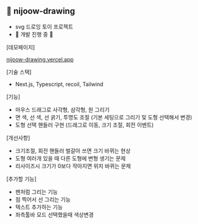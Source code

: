 ## 🎨 nijoow-drawing
- svg 드로잉 토이 프로젝트
- 🚧 개발 진행 중 🚧

[데모페이지]
  
<a href="nijoow-drawing.vercel.app" target="_blank">nijoow-drawing.vercel.app</a>


[기술 스택]
- Next.js, Typescript, recoil, Tailwind

[기능]
- 마우스 드래그로 사각형, 삼각형, 원 그리기
- 면 색, 선 색, 선 굵기, 투명도 조절 (기본 세팅으로 그리기 및 도형 선택해서 변경)
- 도형 선택 핸들러 구현 (드래그로 이동, 크기 조절, 회전 이벤트)

[개선사항]
- 크기조절, 회전 핸들러 벌갈아 쓰면 크기 바뀌는 현상
- 도형 여러개 있을 때 다른 도형에 변형 생기는 문제
- 리사이즈시 크기가 0보다 작아지면 위치 바뀌는 문제

[추가할 기능]
- 펜처럼 그리는 기능
- 점 찍어서 선 그리는 기능
- 텍스트 추가하는 기능
- 좌측툴바 모드 선택했을때 색상변경
